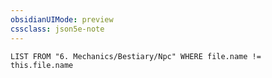 ```yaml
---
obsidianUIMode: preview
cssclass: json5e-note
---
```

```dataview
LIST FROM "6. Mechanics/Bestiary/Npc" WHERE file.name != this.file.name
```
